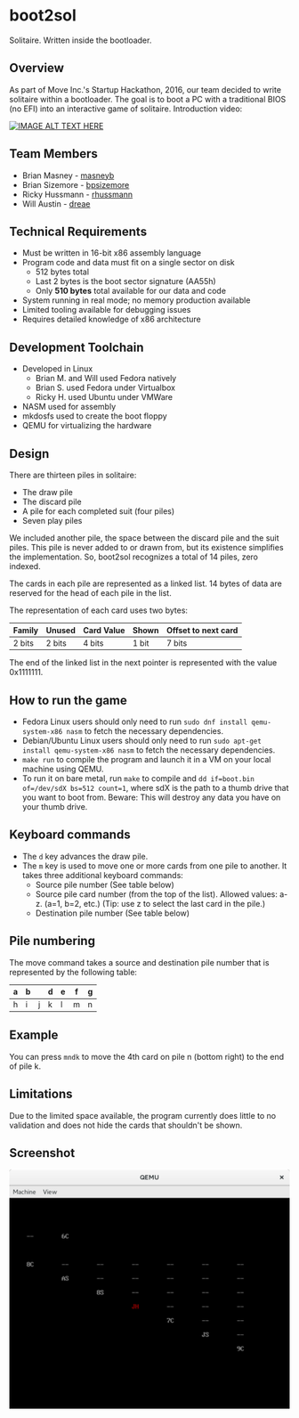 # boot2sol

Solitaire. Written inside the bootloader.

## Overview
As part of Move Inc.'s Startup Hackathon, 2016, our team decided to write
solitaire within a bootloader. The goal is to boot a PC with a traditional BIOS
(no EFI) into an interactive game of solitaire. Introduction video:

[![IMAGE ALT TEXT HERE](http://img.youtube.com/vi/3hT80P14Tz8/0.jpg)](http://www.youtube.com/watch?v=3hT80P14Tz8)

## Team Members
* Brian Masney - [masneyb](https://github.com/masneyb)
* Brian Sizemore - [bpsizemore](https://github.com/bpsizemore)
* Ricky Hussmann - [rhussmann](https://github.com/rhussmann)
* Will Austin - [dreae](https://github.com/dreae)

## Technical Requirements
* Must be written in 16-bit x86 assembly language
* Program code and data must fit on a single sector on disk
  * 512 bytes total
  * Last 2 bytes is the boot sector signature (AA55h)
  * Only **510 bytes** total available for our data and code
* System running in real mode; no memory production available
* Limited tooling available for debugging issues
* Requires detailed knowledge of x86 architecture

## Development Toolchain
* Developed in Linux
  * Brian M. and Will used Fedora natively
  * Brian S. used Fedora under Virtualbox
  * Ricky H. used Ubuntu under VMWare
* NASM used for assembly
* mkdosfs used to create the boot floppy
* QEMU for virtualizing the hardware


## Design
There are thirteen piles in solitaire:
* The draw pile
* The discard pile
* A pile for each completed suit (four piles)
* Seven play piles

We included another pile, the space between the discard pile and the suit piles.
This pile is never added to or drawn from, but its existence simplifies the
implementation. So, boot2sol recognizes a total of 14 piles, zero indexed.

The cards in each pile are represented as a linked list. 14 bytes of data are
reserved for the head of each pile in the list.

The representation of each card uses two bytes:

Family | Unused | Card Value | Shown | Offset to next card
-------|--------|------------|-------|-----
2 bits | 2 bits | 4 bits     | 1 bit | 7 bits

The end of the linked list in the next pointer is represented with the value
0x1111111.


## How to run the game

* Fedora Linux users should only need to run `sudo dnf install qemu-system-x86 nasm`
  to fetch the necessary dependencies.
* Debian/Ubuntu Linux users should only need to run `sudo apt-get install qemu-system-x86 nasm`
  to fetch the necessary dependencies.
* `make run` to compile the program and launch it in a VM on your local machine using QEMU.
* To run it on bare metal, run `make` to compile and `dd if=boot.bin of=/dev/sdX bs=512 count=1`,
  where sdX is the path to a thumb drive that you want to boot from. Beware: This will
  destroy any data you have on your thumb drive.


## Keyboard commands
* The `d` key advances the draw pile.
* The `m` key is used to move one or more cards from one pile to another. It takes three additional keyboard commands:
  * Source pile number (See table below)
  * Source pile card number (from the top of the list). Allowed values: a-z. (a=1, b=2, etc.) (Tip: use z to select the last card in the pile.)
  * Destination pile number (See table below)


## Pile numbering

The move command takes a source and destination pile number that is represented
by the following table:

 a | b |   | d | e | f | g
---|---|---|---|---|---|---
 h | i | j | k | l | m | n


## Example

You can press `mndk` to move the 4th card on pile n (bottom right) to the end of pile k.


## Limitations

Due to the limited space available, the program currently does little to no validation and
does not hide the cards that shouldn't be shown.

## Screenshot

![boot2sol initial page](images/boot2sol-initial-startup.png "boot2sol initial page")

